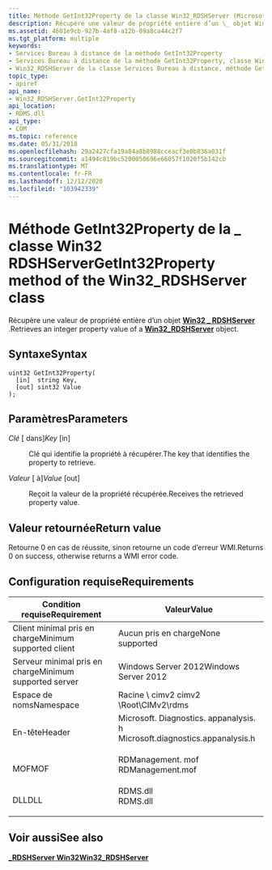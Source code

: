 ```yaml
---
title: Méthode GetInt32Property de la classe Win32_RDSHServer (Microsoft. Diagnostics. appanalysis. h)
description: Récupère une valeur de propriété entière d’un \_ objet Win32 RDSHServer.
ms.assetid: 4601e9cb-927b-4af8-a12b-09a8ca44c2f7
ms.tgt_platform: multiple
keywords:
- Services Bureau à distance de la méthode GetInt32Property
- Services Bureau à distance de la méthode GetInt32Property, classe Win32_RDSHServer
- Win32_RDSHServer de la classe Services Bureau à distance, méthode GetInt32Property
topic_type:
- apiref
api_name:
- Win32_RDSHServer.GetInt32Property
api_location:
- RDMS.dll
api_type:
- COM
ms.topic: reference
ms.date: 05/31/2018
ms.openlocfilehash: 29a2427cfa19a84a8b8988cceacf3e0b836a031f
ms.sourcegitcommit: a1494c819bc5200050696e66057f1020f5b142cb
ms.translationtype: MT
ms.contentlocale: fr-FR
ms.lasthandoff: 12/12/2020
ms.locfileid: "103942339"
---
```

# <a name="getint32property-method-of-the-win32_rdshserver-class"></a><span data-ttu-id="445ca-106">Méthode GetInt32Property de la \_ classe Win32 RDSHServer</span><span class="sxs-lookup"><span data-stu-id="445ca-106">GetInt32Property method of the Win32\_RDSHServer class</span></span>

<span data-ttu-id="445ca-107">Récupère une valeur de propriété entière d’un objet [**Win32 \_ RDSHServer**](win32-rdshserver.md) .</span><span class="sxs-lookup"><span data-stu-id="445ca-107">Retrieves an integer property value of a [**Win32\_RDSHServer**](win32-rdshserver.md) object.</span></span>

## <a name="syntax"></a><span data-ttu-id="445ca-108">Syntaxe</span><span class="sxs-lookup"><span data-stu-id="445ca-108">Syntax</span></span>


```mof
uint32 GetInt32Property(
  [in]  string Key,
  [out] sint32 Value
);
```



## <a name="parameters"></a><span data-ttu-id="445ca-109">Paramètres</span><span class="sxs-lookup"><span data-stu-id="445ca-109">Parameters</span></span>

<dl> <dt>

<span data-ttu-id="445ca-110">*Clé* \[ dans\]</span><span class="sxs-lookup"><span data-stu-id="445ca-110">*Key* \[in\]</span></span>
</dt> <dd>

<span data-ttu-id="445ca-111">Clé qui identifie la propriété à récupérer.</span><span class="sxs-lookup"><span data-stu-id="445ca-111">The key that identifies the property to retrieve.</span></span>

</dd> <dt>

<span data-ttu-id="445ca-112">*Valeur* \[ à\]</span><span class="sxs-lookup"><span data-stu-id="445ca-112">*Value* \[out\]</span></span>
</dt> <dd>

<span data-ttu-id="445ca-113">Reçoit la valeur de la propriété récupérée.</span><span class="sxs-lookup"><span data-stu-id="445ca-113">Receives the retrieved property value.</span></span>

</dd> </dl>

## <a name="return-value"></a><span data-ttu-id="445ca-114">Valeur retournée</span><span class="sxs-lookup"><span data-stu-id="445ca-114">Return value</span></span>

<span data-ttu-id="445ca-115">Retourne 0 en cas de réussite, sinon retourne un code d’erreur WMI.</span><span class="sxs-lookup"><span data-stu-id="445ca-115">Returns 0 on success, otherwise returns a WMI error code.</span></span>

## <a name="requirements"></a><span data-ttu-id="445ca-116">Configuration requise</span><span class="sxs-lookup"><span data-stu-id="445ca-116">Requirements</span></span>



| <span data-ttu-id="445ca-117">Condition requise</span><span class="sxs-lookup"><span data-stu-id="445ca-117">Requirement</span></span> | <span data-ttu-id="445ca-118">Valeur</span><span class="sxs-lookup"><span data-stu-id="445ca-118">Value</span></span> |
|-------------------------------------|----------------------------------------------------------------------------------------------------------------|
| <span data-ttu-id="445ca-119">Client minimal pris en charge</span><span class="sxs-lookup"><span data-stu-id="445ca-119">Minimum supported client</span></span><br/> | <span data-ttu-id="445ca-120">Aucun pris en charge</span><span class="sxs-lookup"><span data-stu-id="445ca-120">None supported</span></span><br/>                                                                                      |
| <span data-ttu-id="445ca-121">Serveur minimal pris en charge</span><span class="sxs-lookup"><span data-stu-id="445ca-121">Minimum supported server</span></span><br/> | <span data-ttu-id="445ca-122">Windows Server 2012</span><span class="sxs-lookup"><span data-stu-id="445ca-122">Windows Server 2012</span></span><br/>                                                                                 |
| <span data-ttu-id="445ca-123">Espace de noms</span><span class="sxs-lookup"><span data-stu-id="445ca-123">Namespace</span></span><br/>                | <span data-ttu-id="445ca-124">Racine \\ cimv2 cimv2 \\</span><span class="sxs-lookup"><span data-stu-id="445ca-124">Root\\CIMv2\\rdms</span></span><br/>                                                                                   |
| <span data-ttu-id="445ca-125">En-tête</span><span class="sxs-lookup"><span data-stu-id="445ca-125">Header</span></span><br/>                   | <dl> <span data-ttu-id="445ca-126"><dt>Microsoft. Diagnostics. appanalysis. h</dt></span><span class="sxs-lookup"><span data-stu-id="445ca-126"><dt>Microsoft.diagnostics.appanalysis.h</dt></span></span> </dl> |
| <span data-ttu-id="445ca-127">MOF</span><span class="sxs-lookup"><span data-stu-id="445ca-127">MOF</span></span><br/>                      | <dl> <span data-ttu-id="445ca-128"><dt>RDManagement. mof</dt></span><span class="sxs-lookup"><span data-stu-id="445ca-128"><dt>RDManagement.mof</dt></span></span> </dl>                    |
| <span data-ttu-id="445ca-129">DLL</span><span class="sxs-lookup"><span data-stu-id="445ca-129">DLL</span></span><br/>                      | <dl> <span data-ttu-id="445ca-130"><dt>RDMS.dll</dt></span><span class="sxs-lookup"><span data-stu-id="445ca-130"><dt>RDMS.dll</dt></span></span> </dl>                            |



## <a name="see-also"></a><span data-ttu-id="445ca-131">Voir aussi</span><span class="sxs-lookup"><span data-stu-id="445ca-131">See also</span></span>

<dl> <dt>

[<span data-ttu-id="445ca-132">**\_RDSHServer Win32**</span><span class="sxs-lookup"><span data-stu-id="445ca-132">**Win32\_RDSHServer**</span></span>](win32-rdshserver.md)
</dt> </dl>

 

 





